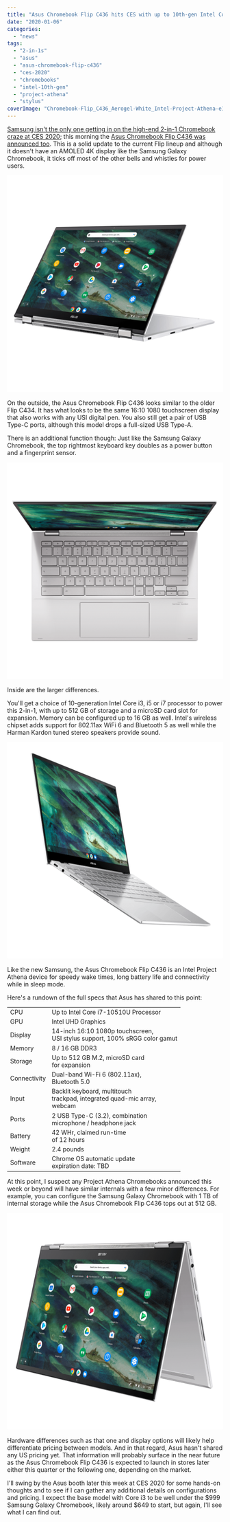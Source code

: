```yaml
---
title: "Asus Chromebook Flip C436 hits CES with up to 10th-gen Intel Core i7, fingerprint sensor"
date: "2020-01-06"
categories: 
  - "news"
tags: 
  - "2-in-1s"
  - "asus"
  - "asus-chromebook-flip-c436"
  - "ces-2020"
  - "chromebooks"
  - "intel-10th-gen"
  - "project-athena"
  - "stylus"
coverImage: "Chromebook-Flip_C436_Aerogel-White_Intel-Project-Athena-e1578432933360.png"
---
```


[Samsung isn't the only one getting in on the high-end 2-in-1 Chromebook craze at CES 2020](https://www.aboutchromebooks.com/news/samsung-galaxy-chromebook-specifications-release-date-price-ces-2020/); this morning the [Asus Chromebook Flip C436 was announced too](https://www.businesswire.com/news/home/20200106005598/en/ASUS-Announces-New-Chromebook-Flip-C436). This is a solid update to the current Flip lineup and although it doesn't have an AMOLED 4K display like the Samsung Galaxy Chromebook, it ticks off most of the other bells and whistles for power users.

![](images/Chromebook-Flip_C436_Aerogel-White_Stand-mode-1024x1024.png)

On the outside, the Asus Chromebook Flip C436 looks similar to the older Flip C434. It has what looks to be the same 16:10 1080 touchscreen display that also works with any USI digital pen. You also still get a pair of USB Type-C ports, although this model drops a full-sized USB Type-A.

There is an additional function though: Just like the Samsung Galaxy Chromebook, the top rightmost keyboard key doubles as a power button and a fingerprint sensor.

![](images/Chromebook-Flip_C436_Aerogel-White_backlit-keyboard_fingerprint-sensor-1024x1024.png)

Inside are the larger differences.

You'll get a choice of 10-generation Intel Core i3, i5 or i7 processor to power this 2-in-1, with up to 512 GB of storage and a microSD card slot for expansion. Memory can be configured up to 16 GB as well. Intel's wireless chipset adds support for 802.11ax WiFi 6 and Bluetooth 5 as well while the Harman Kardon tuned stereo speakers provide sound.

![](images/Chromebook-Flip_C436_Aerogel-White_Sleek-design_13.7mm-1024x1024.png)

Like the new Samsung, the Asus Chromebook Flip C436 is an Intel Project Athena device for speedy wake times, long battery life and connectivity while in sleep mode.

Here's a rundown of the full specs that Asus has shared to this point:

<table class=""><tbody><tr><td>CPU</td><td>Up to Intel Core i7-10510U Processor</td></tr><tr><td>GPU</td><td>Intel UHD Graphics</td></tr><tr><td>Display</td><td>14-inch 16:10 1080p touchscreen,<br>USI stylus support, 100% sRGG color gamut</td></tr><tr><td>Memory</td><td>8 / 16 GB DDR3</td></tr><tr><td>Storage</td><td>Up to 512 GB M.2, microSD card<br>for expansion</td></tr><tr><td>Connectivity</td><td>Dual-band Wi-Fi 6 (802.11ax),<br>Bluetooth 5.0</td></tr><tr><td>Input</td><td>Backlit keyboard, multitouch<br>trackpad, integrated quad-mic array,<br>webcam</td></tr><tr><td>Ports</td><td>2 USB Type-C (3.2), combination<br>microphone / headphone jack</td></tr><tr><td>Battery</td><td>42 WHr, claimed run-time<br>of 12 hours</td></tr><tr><td>Weight</td><td>2.4 pounds</td></tr><tr><td>Software</td><td>Chrome OS automatic update<br>expiration date: TBD</td></tr></tbody></table>

At this point, I suspect any Project Athena Chromebooks announced this week or beyond will have similar internals with a few minor differences. For example, you can configure the Samsung Galaxy Chromebook with 1 TB of internal storage while the Asus Chromebook Flip C436 tops out at 512 GB.

![](images/Chromebook-Flip_C436_Aerogel-White_Tent-mode-1024x1024.png)

Hardware differences such as that one and display options will likely help differentiate pricing between models. And in that regard, Asus hasn't shared any US pricing yet. That information will probably surface in the near future as the Asus Chromebook Flip C436 is expected to launch in stores later either this quarter or the following one, depending on the market.

I'll swing by the Asus booth later this week at CES 2020 for some hands-on thoughts and to see if I can gather any additional details on configurations and pricing. I expect the base model with Core i3 to be well under the $999 Samsung Galaxy Chromebook, likely around $649 to start, but again, I'll see what I can find out.
